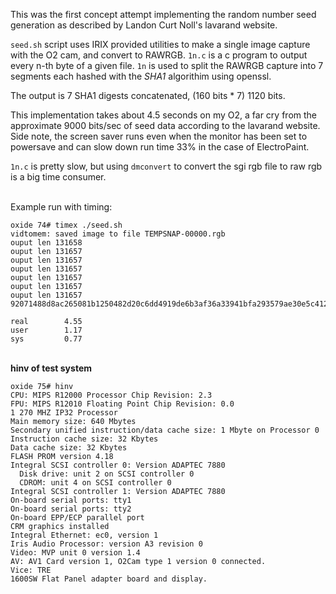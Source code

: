 This was the first concept attempt implementing the random number seed generation
as described by Landon Curt Noll's lavarand website.

`seed.sh` script uses IRIX provided utilities to make a single image capture with
the O2 cam, and convert to RAWRGB. `1n.c` is a c program to output every n-th
byte of a given file. `1n` is used to split the RAWRGB capture into 7 segments each
hashed with the *SHA1* algorithim using openssl.

The output is 7 SHA1 digests concatenated, (160 bits * 7) 1120 bits.

This implementation takes about 4.5 seconds on my O2, a far cry from the approximate
9000 bits/sec of seed data according to the lavarand website. Side note, the screen
saver runs even when the monitor has been set to powersave and can slow down run time
33% in the case of ElectroPaint.

`1n.c` is pretty slow, but using `dmconvert` to convert the sgi rgb file to raw rgb is
a big time consumer.

\
Example run with timing:
```
oxide 74# timex ./seed.sh
vidtomem: saved image to file TEMPSNAP-00000.rgb
ouput len 131658
ouput len 131657
ouput len 131657
ouput len 131657
ouput len 131657
ouput len 131657
ouput len 131657
92071488d8ac265081b1250482d20c6dd4919de6b3af36a33941bfa293579ae30e5c412809f34a46fcaae5f0215aec647a634d396765895537174ef3fa2a7f6ce90b608b571aa7f6c951248768657e43ab8d8379d87dce72703f19e1e9fcac9fcb38304a11332665e31b0899286b74af994cc4742aef0e03c5277be68966807c9e29e90aca1f3adf897919d2

real        4.55
user        1.17
sys         0.77
```

\
**hinv of test system**
```
oxide 75# hinv
CPU: MIPS R12000 Processor Chip Revision: 2.3
FPU: MIPS R12010 Floating Point Chip Revision: 0.0
1 270 MHZ IP32 Processor
Main memory size: 640 Mbytes
Secondary unified instruction/data cache size: 1 Mbyte on Processor 0
Instruction cache size: 32 Kbytes
Data cache size: 32 Kbytes
FLASH PROM version 4.18
Integral SCSI controller 0: Version ADAPTEC 7880
  Disk drive: unit 2 on SCSI controller 0
  CDROM: unit 4 on SCSI controller 0
Integral SCSI controller 1: Version ADAPTEC 7880
On-board serial ports: tty1
On-board serial ports: tty2
On-board EPP/ECP parallel port
CRM graphics installed
Integral Ethernet: ec0, version 1
Iris Audio Processor: version A3 revision 0
Video: MVP unit 0 version 1.4
AV: AV1 Card version 1, O2Cam type 1 version 0 connected.
Vice: TRE
1600SW Flat Panel adapter board and display.
```
